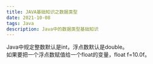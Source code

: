 ```yaml
---
title: JAVA基础知识之数据类型
date: 2021-10-08 
tags: Java
description: Java中的数据类型基础知识
---
```


Java中规定整数默认是int，浮点数默认是double。  
如果要把一个浮点数赋值给一个float的变量，float f=10.0f。  
